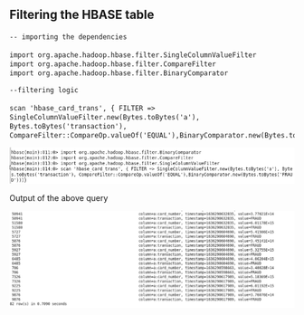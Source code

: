 ## Filtering the HBASE table 

```
-- importing the dependencies

import org.apache.hadoop.hbase.filter.SingleColumnValueFilter 
import org.apache.hadoop.hbase.filter.CompareFilter
import org.apache.hadoop.hbase.filter.BinaryComparator

```

```
--filtering logic

scan 'hbase_card_trans', { FILTER => SingleColumnValueFilter.new(Bytes.toBytes('a'), Bytes.toBytes('transaction'), CompareFilter::CompareOp.valueOf('EQUAL'),BinaryComparator.new(Bytes.toBytes('FRAUD')))}

```

![image](/images/filteration.png)

Output of the above query

![image](/images/filter-output.png)
